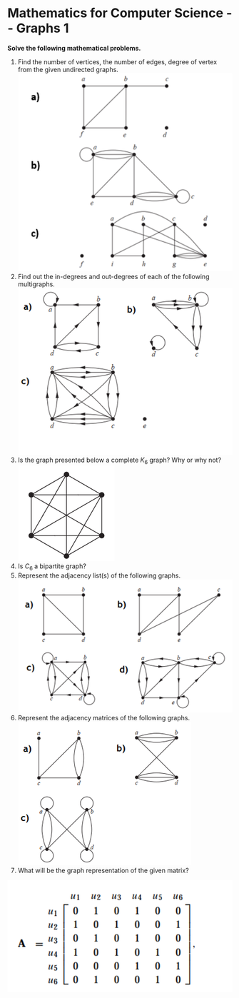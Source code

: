 # Mathematics for Computer Science -- Graphs 1

<script>
MathJax = {
  tex: {
    inlineMath: [['$', '$'], ['\\(', '\\)']]
  },
  svg: {
    fontCache: 'global'
  }
};
</script>
<script type="text/javascript" id="MathJax-script" async
  src="https://cdn.jsdelivr.net/npm/mathjax@3/es5/tex-svg.js">
</script>

**Solve the following mathematical problems.**

1. Find the number of vertices, the number of edges, degree of vertex from the given undirected graphs.<br> ![Graphs](graphs-1.png)
2. Find out the in-degrees and out-degrees of each of the following multigraphs.<br> ![Graphs](graphs-2.png)
3. Is the graph presented below a complete $K_6$ graph? Why or why not?<br> ![Graphs](graphs-3.png)
4. Is $C_6$ a bipartite graph?
5. Represent the adjacency list(s) of the following graphs.<br> ![Graphs](graphs-4.png)
6. Represent the adjacency matrices of the following graphs.<br> ![Graphs](graphs-5.png)
7. What will be the graph representation of the given matrix?

![Matrix](matrix.png)